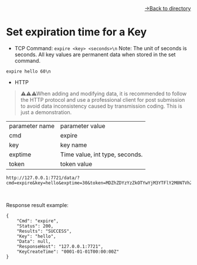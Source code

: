 [<p align="right">->Back to directory</p>](../0.directory.md)  

# Set expiration time for a Key

* TCP
Command: `expire <key> <seconds>\n`
Note: The unit of seconds is seconds. All key values are permanent data when stored in the set command.
~~~shell
expire hello 60\n
~~~

* HTTP
>⚠⚠⚠When adding and modifying data, it is recommended to follow the HTTP protocol and use a professional client for post submission to avoid data inconsistency caused by transmission coding. This is just a demonstration.  


<table>
    <tr>
        <td>parameter name</td>
        <td>parameter value</td>
    </tr>
    <tr>
        <td>cmd</td>
        <td>expire</td>
    </tr>
    <tr>
        <td>key</td>
        <td>key name</td>
    </tr> 
    <tr>
        <td>exptime</td>
        <td>Time value, int type, seconds.</td>
    </tr>
    <tr>
        <td>token</td>
        <td>token value</td>
    </tr>
</table> 

~~~shell
http://127.0.0.1:7721/data/?cmd=expire&key=hello&exptime=30&token=MDZhZDYzYzZkOTYwYjM3YTFlY2M0NTVhZWZjMzJkNmU=
~~~
<br>

Response result example:
~~~shell
{
    "Cmd": "expire",
    "Status": 200,
    "Results": "SUCCESS",
    "Key": "hello",
    "Data": null,
    "ResponseHost": "127.0.0.1:7721",
    "KeyCreateTime": "0001-01-01T00:00:00Z"
}
~~~